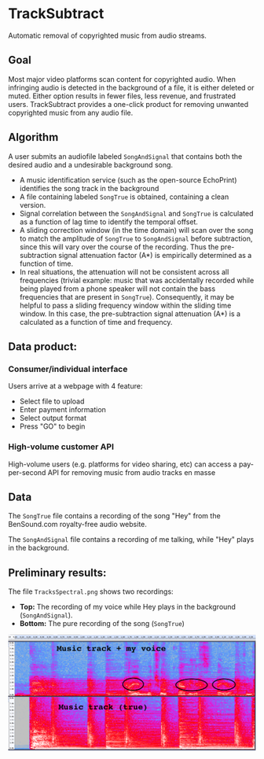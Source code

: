 # TrackSubtract
Automatic removal of copyrighted music from audio streams.

## Goal
Most major video platforms scan content for copyrighted audio. When infringing audio is detected in the background of a file, it is either deleted or muted. Either option results in fewer files, less revenue, and frustrated users. TrackSubtract provides a one-click product for removing unwanted copyrighted music from any audio file.

## Algorithm
A user submits an audiofile labeled `SongAndSignal` that contains both the desired audio and a undesirable background song.
-  A music identification service (such as the open-source EchoPrint) identifies the song track in the background
-  A file containing labeled `SongTrue` is obtained, containing a clean version.
-  Signal correlation between the `SongAndSignal` and `SongTrue` is calculated as a function of lag time to identify the temporal offset.
-  A sliding correction window (in the time domain) will scan over the song to match the amplitude of `SongTrue` to `SongAndSignal` before subtraction, since this will vary over the course of the recording. Thus the pre-subtraction signal attenuation factor (A*) is empirically determined as a function of time.
-  In real situations, the attenuation will not be consistent across all frequencies (trivial example: music that was accidentally recorded while being played from a phone speaker will not contain the bass frequencies that are present in `SongTrue`). Consequently, it may be helpful to pass a sliding frequency window within the sliding time window. In this case, the pre-subtraction signal attenuation (A*) is a calculated as a function of time and frequency.

## Data product:
### Consumer/individual interface
Users arrive at a webpage with 4 feature:
-  Select file to upload
-  Enter payment information
-  Select output format
-  Press "GO" to begin

### High-volume customer API
High-volume users (e.g. platforms for video sharing, etc) can access a pay-per-second API for removing music from audio tracks en masse

## Data
The `SongTrue` file contains a recording of the song "Hey" from the BenSound.com royalty-free audio website.

The `SongAndSignal` file contains a recording of me talking, while "Hey" plays in the background.

## Preliminary results:
The file `TracksSpectral.png` shows two recordings:
-  **Top:** The recording of my voice while Hey plays in the background (`SongAndSignal`).
-  **Bottom:** The pure recording of the song (`SongTrue`)

![TracksSpectral](TracksSpectral_marked.png)
